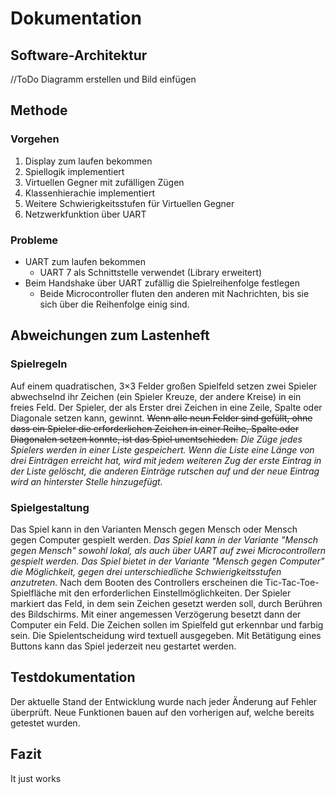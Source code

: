 # Dokumentation
## Software-Architektur
//ToDo Diagramm erstellen und Bild einfügen

## Methode
### Vorgehen
1. Display zum laufen bekommen
2. Spiellogik implementiert
3. Virtuellen Gegner mit zufälligen Zügen
4. Klassenhierachie implementiert
5. Weitere Schwierigkeitsstufen für Virtuellen Gegner
6. Netzwerkfunktion über UART

### Probleme
- UART zum laufen bekommen
	- UART 7 als Schnittstelle verwendet (Library erweitert)
- Beim Handshake über UART zufällig die Spielreihenfolge festlegen
	- Beide Microcontroller fluten den anderen mit Nachrichten, bis sie sich über die Reihenfolge einig sind.
## Abweichungen zum Lastenheft
### Spielregeln
Auf einem quadratischen, 3×3 Felder großen Spielfeld setzen zwei Spieler abwechselnd ihr Zeichen (ein Spieler Kreuze, der andere Kreise) in ein freies Feld. Der Spieler, der als Erster drei Zeichen in eine Zeile, Spalte oder Diagonale setzen kann, gewinnt. ~~Wenn alle neun Felder sind gefüllt, ohne dass ein Spieler die erforderlichen Zeichen in einer Reihe, Spalte oder Diagonalen setzen konnte, ist das Spiel unentschieden.~~ _Die Züge jedes Spielers werden in einer Liste gespeichert. Wenn die Liste eine Länge von drei Einträgen erreicht hat, wird mit jedem weiteren Zug der erste Eintrag in der Liste gelöscht, die anderen Einträge rutschen auf und der neue Eintrag wird an hinterster Stelle hinzugefügt._

### Spielgestaltung
Das Spiel kann in den Varianten Mensch gegen Mensch oder Mensch gegen Computer gespielt werden.
_Das Spiel kann in der Variante "Mensch gegen Mensch" sowohl lokal, als auch über UART auf zwei Microcontrollern gespielt werden. Das Spiel bietet in der Variante "Mensch gegen Computer" die Möglichkeit, gegen drei unterschiedliche Schwierigkeitsstufen anzutreten._
Nach dem Booten des Controllers erscheinen die Tic-Tac-Toe-Spielfläche mit den erforderlichen Einstellmöglichkeiten.
Der Spieler markiert das Feld, in dem sein Zeichen gesetzt werden soll, durch Berühren des Bildschirms. Mit einer angemessen Verzögerung besetzt dann der Computer ein Feld.
Die Zeichen sollen im Spielfeld gut erkennbar und farbig sein.
Die Spielentscheidung wird textuell ausgegeben. Mit Betätigung eines Buttons kann das Spiel jederzeit neu gestartet werden.
## Testdokumentation
Der aktuelle Stand der Entwicklung wurde nach jeder Änderung auf Fehler überprüft. Neue Funktionen bauen auf den vorherigen auf, welche bereits getestet wurden.
## Fazit
It just works